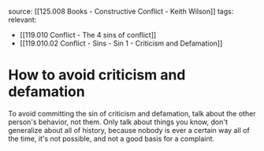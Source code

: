 source: [[125.008 Books - Constructive Conflict - Keith Wilson]]
tags:
relevant:
- [[119.010 Conflict - The 4 sins of conflict]]
- [[119.010.02 Conflict - Sins - Sin 1 - Criticism and Defamation]]

# How to avoid criticism and defamation

To avoid committing the sin of criticism and defamation, talk about the other person's behavior, not them. Only talk about things you know, don't generalize about all of history, because nobody is ever a certain way all of the time, it's not possible, and not a good basis for a complaint.

